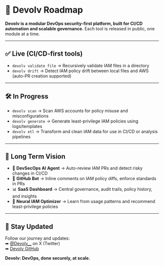 
# 📍 Devolv Roadmap

**Devolv is a modular DevOps security-first platform, built for CI/CD automation and scalable governance.** Each tool is released in public, one module at a time.

---

## ✅ Live (CI/CD-first tools)

- `devolv validate file` → Recursively validate IAM files in a directory
- `devolv drift` → Detect IAM policy drift between local files and AWS (auto-PR creation supported)

---

## 🛠️ In Progress

- `devolv scan` → Scan AWS accounts for policy misuse and misconfigurations
- `devolv generate` → Generate least-privilege IAM policies using logs/templates
- `devolv etl` → Transform and clean IAM data for use in CI/CD or analysis pipelines

---

## 🧪 Long Term Vision

- 🤖 **DevSecOps AI Agent** → Auto-review IAM PRs and detect risky changes in CI/CD
- 🔁 **GitHub Bot** → Inline comments on IAM policy diffs, enforce standards in PRs
- 📊 **SaaS Dashboard** → Central governance, audit trails, policy history, and insights
- 🧠 **Neural IAM Optimizer** → Learn from usage patterns and recommend least-privilege policies

---

## 📢 Stay Updated

Follow our journey and updates:  
➡ [@Devolv__](https://x.com/Devolv__) on X (Twitter)  
➡ [Devolv GitHub](https://github.com/devolvdev)

**Devolv: DevOps, done securely, at scale.**
